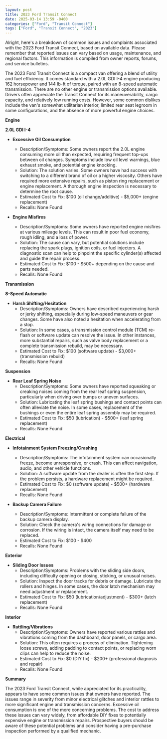 ```yaml
---
layout: post
title: 2023 Ford Transit Connect
date: 2025-03-14 13:59 -0400
categories: ["Ford", "Transit Connect"]
tags: ["Ford", "Transit Connect", "2023"]
---
```

Alright, here's a breakdown of common issues and complaints associated with the 2023 Ford Transit Connect, based on available data. Please remember that reported issues can vary based on usage, maintenance, and regional factors. This information is compiled from owner reports, forums, and service bulletins.

The 2023 Ford Transit Connect is a compact van offering a blend of utility and fuel efficiency. It comes standard with a 2.0L GDI I-4 engine producing 162 horsepower and 144 lb-ft of torque, paired with an 8-speed automatic transmission. There are no other engine or transmission options available. Drivers often appreciate the Transit Connect for its maneuverability, cargo capacity, and relatively low running costs. However, some common dislikes include the van's somewhat utilitarian interior, limited rear seat legroom in some configurations, and the absence of more powerful engine choices.

**Engine**

**2.0L GDI I-4**

*   **Excessive Oil Consumption**
    *   Description/Symptoms: Some owners report the 2.0L engine consuming more oil than expected, requiring frequent top-ups between oil changes. Symptoms include low oil level warnings, blue exhaust smoke, and potential engine knocking.
    *   Solution: The solution varies. Some owners have had success with switching to a different brand of oil or a higher viscosity. Others have required more extensive repairs, such as piston ring replacement or engine replacement. A thorough engine inspection is necessary to determine the root cause.
    *   Estimated Cost to Fix: $100 (oil change/additive) - $5,000+ (engine replacement)
    *   Recalls: None Found

* **Engine Misfires**
    * Description/Symptoms: Some owners have reported engine misfires at various mileage levels. This can result in poor fuel economy, rough idling, and a loss of power.
    * Solution: The cause can vary, but potential solutions include replacing the spark plugs, ignition coils, or fuel injectors. A diagnostic scan can help to pinpoint the specific cylinder(s) affected and guide the repair process.
    * Estimated Cost to Fix: $100 - $500+ depending on the cause and parts needed.
    * Recalls: None Found

**Transmission**

**8-Speed Automatic**

*   **Harsh Shifting/Hesitation**
    *   Description/Symptoms: Owners have described experiencing harsh or jerky shifting, especially during low-speed maneuvers or gear changes. Some have also noted a hesitation when accelerating from a stop.
    *   Solution: In some cases, a transmission control module (TCM) re-flash or software update can resolve the issue. In other instances, more substantial repairs, such as valve body replacement or a complete transmission rebuild, may be necessary.
    *   Estimated Cost to Fix: $100 (software update) - $3,000+ (transmission rebuild)
    *   Recalls: None Found

**Suspension**

* **Rear Leaf Spring Noise**
    * Description/Symptoms: Some owners have reported squeaking or creaking noises coming from the rear leaf spring suspension, particularly when driving over bumps or uneven surfaces.
    * Solution: Lubricating the leaf spring bushings and contact points can often alleviate the noise. In some cases, replacement of the bushings or even the entire leaf spring assembly may be required.
    * Estimated Cost to Fix: $50 (lubrication) - $500+ (leaf spring replacement)
    * Recalls: None Found

**Electrical**

*   **Infotainment System Freezing/Crashing**
    *   Description/Symptoms: The infotainment system can occasionally freeze, become unresponsive, or crash. This can affect navigation, audio, and other vehicle functions.
    *   Solution: A software update from the dealer is often the first step. If the problem persists, a hardware replacement might be required.
    *   Estimated Cost to Fix: $0 (software update) - $500+ (hardware replacement)
    *   Recalls: None Found

*   **Backup Camera Failure**
    *   Description/Symptoms: Intermittent or complete failure of the backup camera display.
    *   Solution: Check the camera's wiring connections for damage or corrosion. If the wiring is intact, the camera itself may need to be replaced.
    *   Estimated Cost to Fix: $100 - $400
    *   Recalls: None Found

**Exterior**

*   **Sliding Door Issues**
    *   Description/Symptoms: Problems with the sliding side doors, including difficulty opening or closing, sticking, or unusual noises.
    *   Solution: Inspect the door tracks for debris or damage. Lubricate the rollers and hinges. In some cases, the door latch mechanism may need adjustment or replacement.
    *   Estimated Cost to Fix: $50 (lubrication/adjustment) - $300+ (latch replacement)
    *   Recalls: None Found

**Interior**

*   **Rattling/Vibrations**
    *   Description/Symptoms: Owners have reported various rattles and vibrations coming from the dashboard, door panels, or cargo area.
    *   Solution: This often requires a process of elimination. Tightening loose screws, adding padding to contact points, or replacing worn clips can help to reduce the noise.
    *   Estimated Cost to Fix: $0 (DIY fix) - $200+ (professional diagnosis and repair)
    *   Recalls: None Found

**Summary**

The 2023 Ford Transit Connect, while appreciated for its practicality, appears to have some common issues that owners have reported. The issues range in severity from minor electrical glitches and interior rattles to more significant engine and transmission concerns. Excessive oil consumption is one of the more concerning problems. The cost to address these issues can vary widely, from affordable DIY fixes to potentially expensive engine or transmission repairs. Prospective buyers should be aware of these potential problems and consider having a pre-purchase inspection performed by a qualified mechanic.

